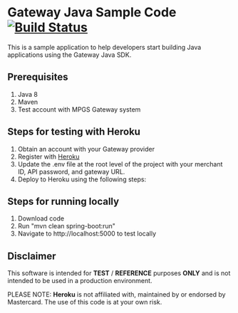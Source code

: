# Gateway Java Sample Code [![Build Status](https://travis-ci.org/simplifycom/gateway-java-sample-code.svg?branch=master)](https://travis-ci.org/simplifycom/gateway-java-sample-code)
This is a sample application to help developers start building Java applications using the Gateway Java SDK.

## Prerequisites 
1. Java 8
1. Maven
1. Test account with MPGS Gateway system

## Steps for testing with Heroku
1. Obtain an account with your Gateway provider
1. Register with [Heroku](https://www.heroku.com)
1. Update the .env file at the root level of the project with your merchant ID, API password, and gateway URL.
1. Deploy to Heroku using the following steps:

## Steps for running locally
1. Download code
1. Run "mvn clean spring-boot:run"
1. Navigate to http://localhost:5000 to test locally

## Disclaimer
This software is intended for **TEST** / **REFERENCE** purposes **ONLY** and is not intended to be used in a production environment.

PLEASE NOTE: **Heroku** is not affiliated with, maintained by or endorsed by Mastercard. The use of this code is at your own risk.

 
